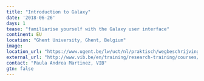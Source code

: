 ```yaml
---
title: "Introduction to Galaxy"
date: '2018-06-26'
days: 1
tease: "familiarise yourself with the Galaxy user interface"
continent: EU
location: "Ghent University, Ghent, Belgium"
image: 
location_url: "https://www.ugent.be/lw/uct/nl/praktisch/wegbeschrijvingen/leslokalen/leslokalen-plateaustraat-en-rozier.htm"
external_url: "http://www.vib.be/en/training/research-training/courses/Pages/ELIXIR-Introduction-to-Galaxy.aspx"
contact: "Paula Andrea Martinez​, VIB"
gtn: false
---
```

